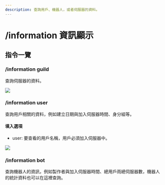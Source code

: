 ```yaml
---
description: 查詢用戶、機器人，或者伺服器的資料。
---
```


# /information 資訊顯示

## 指令一覽

### /information guild

查詢伺服器的資料。

![](https://media.discordapp.net/attachments/848902789681381416/965623040555745300/unknown.png)

### /information user

查詢用戶相關的資料，例如建立日期與加入伺服器時間、身分組等。

#### 填入選項

* user: 要查看的用戶名稱，用戶必須加入伺服器中。

![](https://cdn.discordapp.com/attachments/848902789681381416/965623216771043410/unknown.png)

### /information bot

查詢機器人的資訊，例如製作者與加入伺服器時間、總用戶雨總伺服器數，機器人的統計資料也可以在這裡查詢。

<figure><img src="https://cdn.discordapp.com/attachments/848902789681381416/1035921778347880518/unknown.png" alt=""><figcaption></figcaption></figure>
